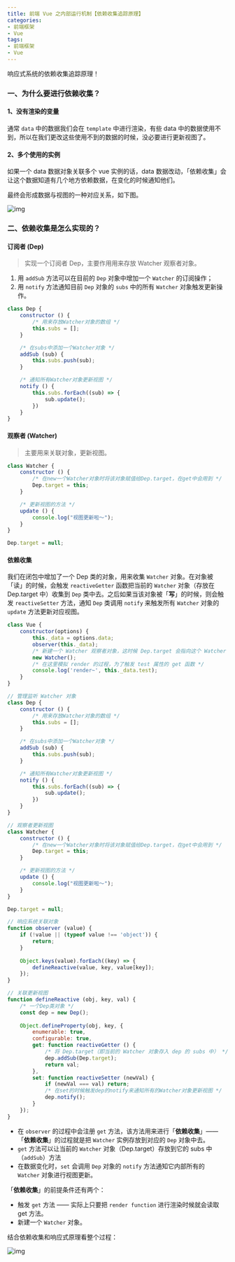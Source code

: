 ```yaml
---
title: 前端 Vue 之内部运行机制【依赖收集追踪原理】
categories:
- 前端框架
- Vue
tags:
- 前端框架
- Vue
---
```


响应式系统的依赖收集追踪原理！

<!--more-->



### 一、为什么要进行依赖收集？

#### 1、没有渲染的变量

通常 `data` 中的数据我们会在 `template` 中进行渲染，有些 data 中的数据使用不到，所以在我们更改这些使用不到的数据的时候，没必要进行更新视图了。



#### 2、多个使用的实例

如果一个 data 数据对象关联多个 vue 实例的话，data 数据改动，「依赖收集」会让这个数据知道有几个地方依赖数据，在变化的时候通知他们。

最终会形成数据与视图的一种对应关系，如下图。

![img](https://user-gold-cdn.xitu.io/2018/1/5/160c4572fdd738f2?imageView2/0/w/1280/h/960/format/webp/ignore-error/1)



### 二、依赖收集是怎么实现的？

#### 订阅者 (Dep) 

> 实现一个订阅者 Dep，主要作用用来存放 Watcher 观察者对象。

1. 用 `addSub` 方法可以在目前的 `Dep` 对象中增加一个 `Watcher` 的订阅操作；
2. 用 `notify` 方法通知目前 `Dep` 对象的 `subs` 中的所有 `Watcher` 对象触发更新操作。

```javascript
class Dep {
    constructor () {
        /* 用来存放Watcher对象的数组 */
        this.subs = [];
    }

    /* 在subs中添加一个Watcher对象 */
    addSub (sub) {
        this.subs.push(sub);
    }

    /* 通知所有Watcher对象更新视图 */
    notify () {
        this.subs.forEach((sub) => {
            sub.update();
        })
    }
}
```



#### 观察者 (Watcher) 

> 主要用来关联对象，更新视图。

```javascript
class Watcher {
    constructor () {
        /* 在new一个Watcher对象时将该对象赋值给Dep.target，在get中会用到 */
        Dep.target = this;
    }

    /* 更新视图的方法 */
    update () {
        console.log("视图更新啦～");
    }
}

Dep.target = null;
```



#### 依赖收集

我们在闭包中增加了一个 Dep 类的对象，用来收集 `Watcher` 对象。在对象被「读」的时候，会触发 `reactiveGetter` 函数把当前的 `Watcher` 对象（存放在 Dep.target 中）收集到 `Dep` 类中去。之后如果当该对象被「**写**」的时候，则会触发 `reactiveSetter` 方法，通知 `Dep` 类调用 `notify` 来触发所有 `Watcher` 对象的 `update` 方法更新对应视图。

```javascript
class Vue {
    constructor(options) {
        this._data = options.data;
        observer(this._data);
        /* 新建一个 Watcher 观察者对象，这时候 Dep.target 会指向这个 Watcher 对象 */
        new Watcher();
        /* 在这里模拟 render 的过程，为了触发 test 属性的 get 函数 */
        console.log('render~', this._data.test);
    }
}

// 管理监听 Watcher 对象
class Dep {
    constructor () {
        /* 用来存放Watcher对象的数组 */
        this.subs = [];
    }

    /* 在subs中添加一个Watcher对象 */
    addSub (sub) {
        this.subs.push(sub);
    }

    /* 通知所有Watcher对象更新视图 */
    notify () {
        this.subs.forEach((sub) => {
            sub.update();
        })
    }
}

// 观察者更新视图
class Watcher {
    constructor () {
        /* 在new一个Watcher对象时将该对象赋值给Dep.target，在get中会用到 */
        Dep.target = this;
    }

    /* 更新视图的方法 */
    update () {
        console.log("视图更新啦～");
    }
}

Dep.target = null;

// 响应系统关联对象
function observer (value) {
    if (!value || (typeof value !== 'object')) {
        return;
    }
    
    Object.keys(value).forEach((key) => {
        defineReactive(value, key, value[key]);
    });
}

// 关联更新视图
function defineReactive (obj, key, val) {
    /* 一个Dep类对象 */
    const dep = new Dep();
    
    Object.defineProperty(obj, key, {
        enumerable: true,
        configurable: true,
        get: function reactiveGetter () {
            /* 将 Dep.target（即当前的 Watcher 对象存入 dep 的 subs 中） */
            dep.addSub(Dep.target);
            return val;         
        },
        set: function reactiveSetter (newVal) {
            if (newVal === val) return;
            /* 在set的时候触发dep的notify来通知所有的Watcher对象更新视图 */
            dep.notify();
        }
    });
}
```

- 在 `observer` 的过程中会注册 `get` 方法，该方法用来进行「**依赖收集**」—— 「**依赖收集**」的过程就是把 `Watcher` 实例存放到对应的 `Dep` 对象中去。
- `get` 方法可以让当前的 `Watcher` 对象（Dep.target）存放到它的 subs 中（`addSub`）方法
- 在数据变化时，`set` 会调用 `Dep` 对象的 `notify` 方法通知它内部所有的 `Watcher` 对象进行视图更新。



「**依赖收集**」的前提条件还有两个：

- 触发 `get` 方法 —— 实际上只要把 `render function` 进行渲染时候就会读取 get 方法。
- 新建一个 `Watcher` 对象。



结合依赖收集和响应式原理看整个过程：

![img](https://user-gold-cdn.xitu.io/2017/12/19/1606edad5ca9e23d?imageView2/0/w/1280/h/960/format/webp/ignore-error/1)

































